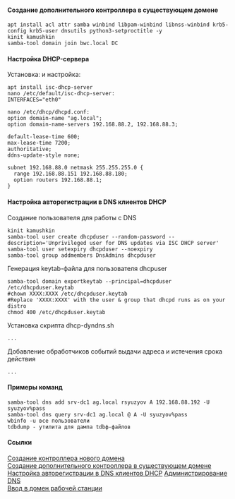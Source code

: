 #### Создание дополнительного контроллера в существующем домене
```
apt install acl attr samba winbind libpam-winbind libnss-winbind krb5-config krb5-user dnsutils python3-setproctitle -y
kinit kamushkin
samba-tool domain join bwc.local DC
```

#### Настройка DHCP-сервера
Установка: и настройка:  
```
apt install isc-dhcp-server
nano /etc/default/isc-dhcp-server:
INTERFACES="eth0"

nano /etc/dhcp/dhcpd.conf:
option domain-name "ag.local";
option domain-name-servers 192.168.88.2, 192.168.88.3;

default-lease-time 600;
max-lease-time 7200;
authoritative;
ddns-update-style none;

subnet 192.168.88.0 netmask 255.255.255.0 {
  range 192.168.88.151 192.168.88.180;
  option routers 192.168.88.1;
}
```

#### Настройка авторегистрации в DNS клиентов DHCP
Создание пользователя для работы с DNS
```
kinit kamushkin
samba-tool user create dhcpduser --random-password --description='Unprivileged user for DNS updates via ISC DHCP server'
samba-tool user setexpiry dhcpduser --noexpiry
samba-tool group addmembers DnsAdmins dhcpduser
```

Генерация keytab-файла для пользователя dhcpuser
```
samba-tool domain exportkeytab --principal=dhcpduser /etc/dhcpduser.keytab
#chown XXXX:XXXX /etc/dhcpduser.keytab
#Replace 'XXXX:XXXX' with the user & group that dhcpd runs as on your distro
chmod 400 /etc/dhcpduser.keytab
```
Установка скрипта dhcp-dyndns.sh  
```
...
```

Добавление обработчиков событий выдачи адреса и истечения срока действия  
```
...
```

#### Примеры команд
```
samba-tool dns add srv-dc1 ag.local rsyuzyov A 192.168.88.192 -U syuzyov%pass  
samba-tool dns query srv-dc1 ag.local @ A -U syuzyov%pass  
wbinfo -u все пользователи  
tdbdump - утилита для дампа tdbф-файлов  
```

#### Ссылки
[Создание контроллера нового домена](https://wiki.samba.org/index.php/Setting_up_Samba_as_an_Active_Directory_Domain_Controller)  
[Создание дополнительного контроллера в существующем домене](https://wiki.samba.org/index.php/Joining_a_Samba_DC_to_an_Existing_Active_Directory)  
[Настройка авторегистрации в DNS клиентов DHCP](https://wiki.samba.org/index.php/Configure_DHCP_to_update_DNS_records)
[Администрирование DNS](https://wiki.samba.org/index.php/DNS_Administration#Administering_DNS_on_Windows)  
[Ввод в домен рабочей станции](https://wiki.samba.org/index.php/Setting_up_Samba_as_a_Domain_Member)

